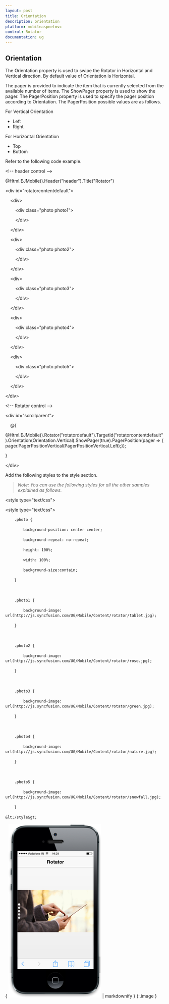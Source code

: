 ```yaml
---
layout: post
title: Orientation
description: orientation
platform: mobileaspnetmvc
control: Rotator
documentation: ug
---
```


## Orientation

The Orientation property is used to swipe the Rotator in Horizontal and Vertical direction. By default value of Orientation is Horizontal.

The pager is provided to indicate the item that is currently selected from the available number of items. The ShowPager property is used to show the pager. The PagerPosition property is used to specify the pager position according to Orientation. The PagerPosition possible values are as follows.

For Vertical Orientation

* Left
* Right



For Horizontal Orientation

* Top
* Bottom



Refer to the following code example.



&lt;!-- header control --&gt;

@Html.EJMobile().Header("header").Title("Rotator")



&lt;div id="rotatorcontentdefault"&gt;

    &lt;div&gt;

        &lt;div class="photo photo1"&gt;

        &lt;/div&gt;

    &lt;/div&gt;

    &lt;div&gt;

        &lt;div class="photo photo2"&gt;

        &lt;/div&gt;

    &lt;/div&gt;

    &lt;div&gt;

        &lt;div class="photo photo3"&gt;

        &lt;/div&gt;

    &lt;/div&gt;

    &lt;div&gt;

        &lt;div class="photo photo4"&gt;

        &lt;/div&gt;

    &lt;/div&gt;

    &lt;div&gt;

        &lt;div class="photo photo5"&gt;

        &lt;/div&gt;

    &lt;/div&gt;

&lt;/div&gt;



&lt;!-- Rotator control --&gt;

&lt;div id="scrollparent"&gt;

    @{  

@Html.EJMobile().Rotator("rotatordefault").TargetId("rotatorcontentdefault").Orientation(Orientation.Vertical).ShowPager(true).PagerPosition(pager => { pager.PagerPositionVertical(PagerPositionVertical.Left);});

}

&lt;/div&gt;



Add the following styles to the style section. 

> _Note: You can use the following styles for all the other samples explained as follows._



&lt;style type="text/css"&gt;

   &lt;style type="text/css"&gt;

        .photo {

            background-position: center center;

            background-repeat: no-repeat;

            height: 100%;

            width: 100%;

            background-size:contain;

        }



        .photo1 {

            background-image: url(http://js.syncfusion.com/UG/Mobile/Content/rotator/tablet.jpg);

        }



        .photo2 {

            background-image: url(http://js.syncfusion.com/UG/Mobile/Content/rotator/rose.jpg);

        }



        .photo3 {

            background-image: url(http://js.syncfusion.com/UG/Mobile/Content/rotator/green.jpg);

        }



        .photo4 {

            background-image: url(http://js.syncfusion.com/UG/Mobile/Content/rotator/nature.jpg);

        }



        .photo5 {

            background-image: url(http://js.syncfusion.com/UG/Mobile/Content/rotator/snowfall.jpg);

        }

    &lt;/style&gt;



{ ![F:/thangavel/dev/source/Trunk/JSDoc/rotator-4.png](Orientation_images/Orientation_img1.png) | markdownify }
{:.image }


